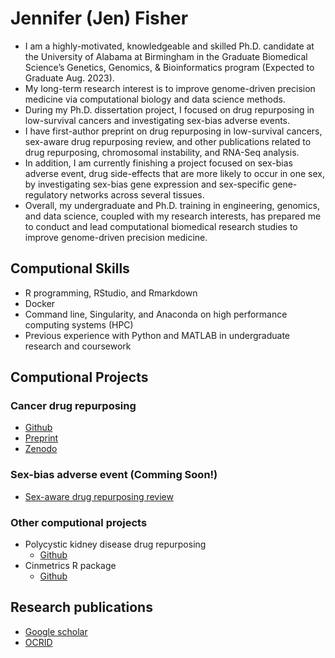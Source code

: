 # Jennifer (Jen) Fisher


- I am a highly-motivated, knowledgeable and skilled Ph.D. candidate at the University of Alabama at Birmingham in the Graduate Biomedical Science’s Genetics, Genomics, & Bioinformatics program (Expected to Graduate Aug. 2023).
- My long-term research interest is to improve genome-driven precision medicine via computational biology and data science methods. 
- During my Ph.D. dissertation project, I focused on drug repurposing in low-survival cancers and investigating sex-bias adverse events. 
- I have first-author preprint on drug repurposing in low-survival cancers, sex-aware drug repurposing review, and other publications related to drug repurposing, chromosomal instability, and RNA-Seq analysis. 
- In addition, I am currently finishing a project focused on sex-bias adverse event, drug side-effects that are more likely to occur in one sex, by investigating sex-bias gene expression and sex-specific gene-regulatory networks across several tissues.
-  Overall, my undergraduate and Ph.D. training in engineering, genomics, and data science, coupled with my research interests, has prepared me to conduct and lead computational biomedical research studies to improve genome-driven precision medicine. 

## Computional Skills
- R programming, RStudio, and Rmarkdown
- Docker
- Command line, Singularity, and Anaconda on high performance computing systems (HPC)
- Previous experience with Python and MATLAB in undergraduate research and coursework

## Computional Projects

### Cancer drug repurposing
- [Github](https://github.com/lasseignelab/Cancer_Signature_Reversion)
- [Preprint](https://www.biorxiv.org/content/10.1101/2023.03.10.532074v1.abstract)
- [Zenodo](https://zenodo.org/record/7661401#.ZCbFLezMIdU)

### Sex-bias adverse event (Comming Soon!)
- [Sex-aware drug repurposing review](entral.com/articles/10.1186/s13293-022-00420-8)

### Other computional projects 
- Polycystic kidney disease drug repurposing
    - [Github](https://github.com/lasseignelab/pkd_drugrepurposing)
- Cinmetrics R package
    - [Github](https://github.com/lasseignelab/CINmetrics)

## Research publications
- [Google scholar](https://scholar.google.com/citations?hl=en&user=xhLubiEAAAAJ)
- [OCRID](https://orcid.org/0000-0002-9657-1216)
